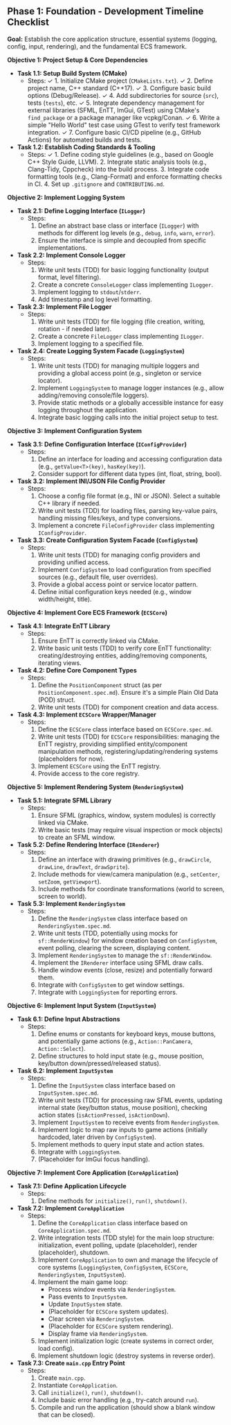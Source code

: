 ## Phase 1: Foundation - Development Timeline Checklist

**Goal:** Establish the core application structure, essential systems (logging, config, input, rendering), and the fundamental ECS framework.

**Objective 1: Project Setup & Core Dependencies**

*   **Task 1.1: Setup Build System (CMake)**
    *   Steps:
    ✓   1.  Initialize CMake project (`CMakeLists.txt`).
    ✓   2.  Define project name, C++ standard (C++17).
    ✓   3.  Configure basic build options (Debug/Release).
    ✓   4.  Add subdirectories for source (`src`), tests (`tests`), etc.
    ✓   5.  Integrate dependency management for external libraries (SFML, EnTT, ImGui, GTest) using CMake's `find_package` or a package manager like vcpkg/Conan.
    ✓   6.  Write a simple "Hello World" test case using GTest to verify test framework integration.
    ✓   7.  Configure basic CI/CD pipeline (e.g., GitHub Actions) for automated builds and tests.
*   **Task 1.2: Establish Coding Standards & Tooling**
    *   Steps:
    ✓   1.  Define coding style guidelines (e.g., based on Google C++ Style Guide, LLVM).
        2.  Integrate static analysis tools (e.g., Clang-Tidy, Cppcheck) into the build process.
        3.  Integrate code formatting tools (e.g., Clang-Format) and enforce formatting checks in CI.
        4.  Set up `.gitignore` and `CONTRIBUTING.md`.

**Objective 2: Implement Logging System**

*   **Task 2.1: Define Logging Interface (`ILogger`)**
    *   Steps:
        1.  Define an abstract base class or interface (`ILogger`) with methods for different log levels (e.g., `debug`, `info`, `warn`, `error`).
        2.  Ensure the interface is simple and decoupled from specific implementations.
*   **Task 2.2: Implement Console Logger**
    *   Steps:
        1.  Write unit tests (TDD) for basic logging functionality (output format, level filtering).
        2.  Create a concrete `ConsoleLogger` class implementing `ILogger`.
        3.  Implement logging to `stdout`/`stderr`.
        4.  Add timestamp and log level formatting.
*   **Task 2.3: Implement File Logger**
    *   Steps:
        1.  Write unit tests (TDD) for file logging (file creation, writing, rotation - if needed later).
        2.  Create a concrete `FileLogger` class implementing `ILogger`.
        3.  Implement logging to a specified file.
*   **Task 2.4: Create Logging System Facade (`LoggingSystem`)**
    *   Steps:
        1.  Write unit tests (TDD) for managing multiple loggers and providing a global access point (e.g., singleton or service locator).
        2.  Implement `LoggingSystem` to manage logger instances (e.g., allow adding/removing console/file loggers).
        3.  Provide static methods or a globally accessible instance for easy logging throughout the application.
        4.  Integrate basic logging calls into the initial project setup to test.

**Objective 3: Implement Configuration System**

*   **Task 3.1: Define Configuration Interface (`IConfigProvider`)**
    *   Steps:
        1.  Define an interface for loading and accessing configuration data (e.g., `getValue<T>(key)`, `hasKey(key)`).
        2.  Consider support for different data types (int, float, string, bool).
*   **Task 3.2: Implement INI/JSON File Config Provider**
    *   Steps:
        1.  Choose a config file format (e.g., INI or JSON). Select a suitable C++ library if needed.
        2.  Write unit tests (TDD) for loading files, parsing key-value pairs, handling missing files/keys, and type conversions.
        3.  Implement a concrete `FileConfigProvider` class implementing `IConfigProvider`.
*   **Task 3.3: Create Configuration System Facade (`ConfigSystem`)**
    *   Steps:
        1.  Write unit tests (TDD) for managing config providers and providing unified access.
        2.  Implement `ConfigSystem` to load configuration from specified sources (e.g., default file, user overrides).
        3.  Provide a global access point or service locator pattern.
        4.  Define initial configuration keys needed (e.g., window width/height, title).

**Objective 4: Implement Core ECS Framework (`ECSCore`)**

*   **Task 4.1: Integrate EnTT Library**
    *   Steps:
        1.  Ensure EnTT is correctly linked via CMake.
        2.  Write basic unit tests (TDD) to verify core EnTT functionality: creating/destroying entities, adding/removing components, iterating views.
*   **Task 4.2: Define Core Component Types**
    *   Steps:
        1.  Define the `PositionComponent` struct (as per `PositionComponent.spec.md`). Ensure it's a simple Plain Old Data (POD) struct.
        2.  Write unit tests (TDD) for component creation and data access.
*   **Task 4.3: Implement `ECSCore` Wrapper/Manager**
    *   Steps:
        1.  Define the `ECSCore` class interface based on `ECSCore.spec.md`.
        2.  Write unit tests (TDD) for `ECSCore` responsibilities: managing the EnTT registry, providing simplified entity/component manipulation methods, registering/updating/rendering systems (placeholders for now).
        3.  Implement `ECSCore` using the EnTT registry.
        4.  Provide access to the core registry.

**Objective 5: Implement Rendering System (`RenderingSystem`)**

*   **Task 5.1: Integrate SFML Library**
    *   Steps:
        1.  Ensure SFML (graphics, window, system modules) is correctly linked via CMake.
        2.  Write basic tests (may require visual inspection or mock objects) to create an SFML window.
*   **Task 5.2: Define Rendering Interface (`IRenderer`)**
    *   Steps:
        1.  Define an interface with drawing primitives (e.g., `drawCircle`, `drawLine`, `drawText`, `drawSprite`).
        2.  Include methods for view/camera manipulation (e.g., `setCenter`, `setZoom`, `getViewport`).
        3.  Include methods for coordinate transformations (world to screen, screen to world).
*   **Task 5.3: Implement `RenderingSystem`**
    *   Steps:
        1.  Define the `RenderingSystem` class interface based on `RenderingSystem.spec.md`.
        2.  Write unit tests (TDD, potentially using mocks for `sf::RenderWindow`) for window creation based on `ConfigSystem`, event polling, clearing the screen, displaying content.
        3.  Implement `RenderingSystem` to manage the `sf::RenderWindow`.
        4.  Implement the `IRenderer` interface using SFML draw calls.
        5.  Handle window events (close, resize) and potentially forward them.
        6.  Integrate with `ConfigSystem` to get window settings.
        7.  Integrate with `LoggingSystem` for reporting errors.

**Objective 6: Implement Input System (`InputSystem`)**

*   **Task 6.1: Define Input Abstractions**
    *   Steps:
        1.  Define enums or constants for keyboard keys, mouse buttons, and potentially game actions (e.g., `Action::PanCamera`, `Action::Select`).
        2.  Define structures to hold input state (e.g., mouse position, key/button down/pressed/released status).
*   **Task 6.2: Implement `InputSystem`**
    *   Steps:
        1.  Define the `InputSystem` class interface based on `InputSystem.spec.md`.
        2.  Write unit tests (TDD) for processing raw SFML events, updating internal state (key/button status, mouse position), checking action states (`isActionPressed`, `isActionDown`).
        3.  Implement `InputSystem` to receive events from `RenderingSystem`.
        4.  Implement logic to map raw inputs to game actions (initially hardcoded, later driven by `ConfigSystem`).
        5.  Implement methods to query input state and action states.
        6.  Integrate with `LoggingSystem`.
        7.  (Placeholder for ImGui focus handling).

**Objective 7: Implement Core Application (`CoreApplication`)**

*   **Task 7.1: Define Application Lifecycle**
    *   Steps:
        1.  Define methods for `initialize()`, `run()`, `shutdown()`.
*   **Task 7.2: Implement `CoreApplication`**
    *   Steps:
        1.  Define the `CoreApplication` class interface based on `CoreApplication.spec.md`.
        2.  Write integration tests (TDD style) for the main loop structure: initialization, event polling, update (placeholder), render (placeholder), shutdown.
        3.  Implement `CoreApplication` to own and manage the lifecycle of core systems (`LoggingSystem`, `ConfigSystem`, `ECSCore`, `RenderingSystem`, `InputSystem`).
        4.  Implement the main game loop:
            *   Process window events via `RenderingSystem`.
            *   Pass events to `InputSystem`.
            *   Update `InputSystem` state.
            *   (Placeholder for `ECSCore` system updates).
            *   Clear screen via `RenderingSystem`.
            *   (Placeholder for `ECSCore` system rendering).
            *   Display frame via `RenderingSystem`.
        5.  Implement initialization logic (create systems in correct order, load config).
        6.  Implement shutdown logic (destroy systems in reverse order).
*   **Task 7.3: Create `main.cpp` Entry Point**
    *   Steps:
        1.  Create `main.cpp`.
        2.  Instantiate `CoreApplication`.
        3.  Call `initialize()`, `run()`, `shutdown()`.
        4.  Include basic error handling (e.g., try-catch around `run`).
        5.  Compile and run the application (should show a blank window that can be closed).
